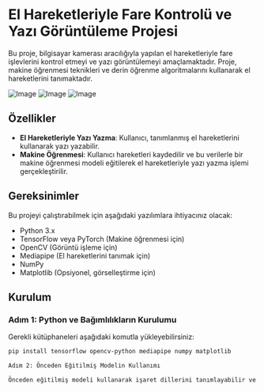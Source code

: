 # El Hareketleriyle Fare Kontrolü ve Yazı Görüntüleme Projesi  

Bu proje, bilgisayar kamerası aracılığıyla yapılan el hareketleriyle fare işlevlerini kontrol etmeyi ve yazı görüntülemeyi amaçlamaktadır. Proje, makine öğrenmesi teknikleri ve derin öğrenme algoritmalarını kullanarak el hareketlerini tanımaktadır.  

![Image](https://github.com/user-attachments/assets/22cae9c1-3a04-4b5f-a255-7e716b7ef66c)
![Image](https://github.com/user-attachments/assets/52cbefcc-b8ed-4a37-8604-5db50561b06b)
![Image](https://github.com/user-attachments/assets/599856bb-02c9-44d3-b079-b88a02874279)

## Özellikler  

- **El Hareketleriyle Yazı Yazma**: Kullanıcı, tanımlanmış el hareketlerini kullanarak yazı yazabilir.  
- **Makine Öğrenmesi**: Kullanıcı hareketleri kaydedilir ve bu verilerle bir makine öğrenmesi modeli eğitilerek el hareketleriyle yazı yazma işlemi gerçekleştirilir.  

## Gereksinimler  

Bu projeyi çalıştırabilmek için aşağıdaki yazılımlara ihtiyacınız olacak:  

- Python 3.x  
- TensorFlow veya PyTorch (Makine öğrenmesi için)  
- OpenCV (Görüntü işleme için)  
- Mediapipe (El hareketlerini tanımak için)  
- NumPy  
- Matplotlib (Opsiyonel, görselleştirme için)  

## Kurulum  

### Adım 1: Python ve Bağımlılıkların Kurulumu  
Gerekli kütüphaneleri aşağıdaki komutla yükleyebilirsiniz:  

```bash
pip install tensorflow opencv-python mediapipe numpy matplotlib

Adım 2: Önceden Eğitilmiş Modelin Kullanımı

Önceden eğitilmiş modeli kullanarak işaret dillerini tanımlayabilir ve el hareketlerine dayalı tahminlerde bulunabilirsiniz.
